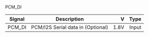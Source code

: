 PCM_DI

|Signal        |Description |V      |Type|
| ------------- |:--------------:| -----:|------:|
|PCM_DI     |PCM/I2S Serial data in (Optional) | 1.8V |Input |

